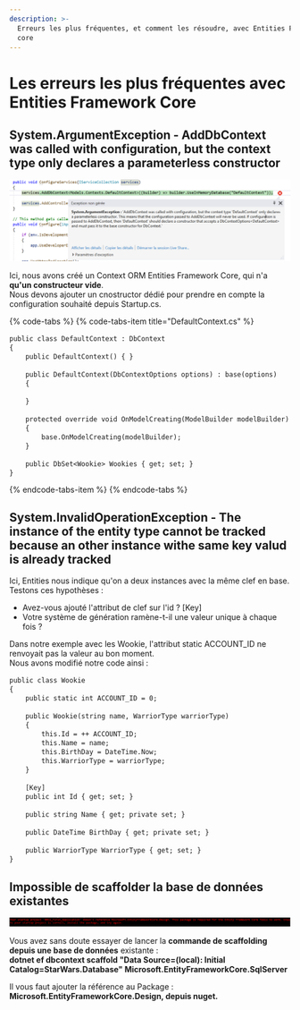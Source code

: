 ```yaml
---
description: >-
  Erreurs les plus fréquentes, et comment les résoudre, avec Entities Framework
  core
---
```


# Les erreurs les plus fréquentes avec Entities Framework Core



## System.ArgumentException - AddDbContext was called with configuration, but the context type only declares a parameterless constructor

![](../../.gitbook/assets/image%20%2816%29.png)

Ici, nous avons créé un Context ORM Entities Framework Core, qui n'a **qu'un constructeur vide**.  
Nous devons ajouter un cnostructor dédié pour prendre en compte la configuration souhaité depuis Startup.cs.  


{% code-tabs %}
{% code-tabs-item title="DefaultContext.cs" %}
```text
public class DefaultContext : DbContext
{
    public DefaultContext() { }

    public DefaultContext(DbContextOptions options) : base(options)
    {
        
    }

    protected override void OnModelCreating(ModelBuilder modelBuilder)
    {
        base.OnModelCreating(modelBuilder);
    }

    public DbSet<Wookie> Wookies { get; set; }
}
```
{% endcode-tabs-item %}
{% endcode-tabs %}

## System.InvalidOperationException - The instance of the entity type cannot be tracked because an other instance withe same key valud is already tracked

Ici, Entities nous indique qu'on a deux instances avec la même clef en base.  
Testons ces hypothèses : 

* Avez-vous ajouté l'attribut de clef sur l'id ? \[Key\]
* Votre système de génération ramène-t-il une valeur unique à chaque fois ?

Dans notre exemple avec les Wookie, l'attribut static ACCOUNT\_ID ne renvoyait pas la valeur au bon moment.  
Nous avons modifié notre code ainsi : 

```text
public class Wookie
{
    public static int ACCOUNT_ID = 0;

    public Wookie(string name, WarriorType warriorType)
    {
        this.Id = ++ ACCOUNT_ID;
        this.Name = name;
        this.BirthDay = DateTime.Now;
        this.WarriorType = warriorType;
    }

    [Key]
    public int Id { get; set; }

    public string Name { get; private set; }

    public DateTime BirthDay { get; private set; }

    public WarriorType WarriorType { get; set; }
}
```

## Impossible de scaffolder la base de données existantes

![](../../.gitbook/assets/image%20%2818%29.png)

Vous avez sans doute essayer de lancer la **commande de scaffolding depuis une base de données** existante :   
**dotnet ef dbcontext scaffold "Data Source=\(local\): Initial Catalog=StarWars.Database" Microsoft.EntityFrameworkCore.SqlServer**

Il vous faut ajouter la référence au Package :  **Microsoft.EntityFrameworkCore.Design, depuis nuget.**

